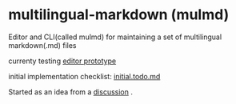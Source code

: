 # multilingual-markdown (mulmd)

Editor and CLI(called mulmd) for maintaining a set of multilingual markdown(.md) files

currenty testing [editor prototype](https://hrgdavor.github.io/multilingual-markdown/editor/translator.edit.html)

initial implementation checklist: [initial.todo.md](initial.todo.md)

Started as an idea from a [discussion](https://github.com/ryul1206/multilingual-markdown/discussions/8) .


